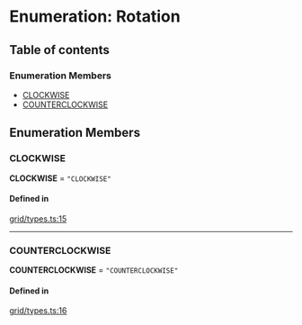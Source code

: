 # Enumeration: Rotation

## Table of contents

### Enumeration Members

- [CLOCKWISE](Rotation.md#CLOCKWISE)
- [COUNTERCLOCKWISE](Rotation.md#COUNTERCLOCKWISE)

## Enumeration Members

### <a id="CLOCKWISE" name="CLOCKWISE"></a> CLOCKWISE

 **CLOCKWISE** = ``"CLOCKWISE"``

#### Defined in

[grid/types.ts:15](https://github.com/flauwekeul/honeycomb/blob/3be8e81/src/grid/types.ts#L15)

___

### <a id="COUNTERCLOCKWISE" name="COUNTERCLOCKWISE"></a> COUNTERCLOCKWISE

 **COUNTERCLOCKWISE** = ``"COUNTERCLOCKWISE"``

#### Defined in

[grid/types.ts:16](https://github.com/flauwekeul/honeycomb/blob/3be8e81/src/grid/types.ts#L16)
